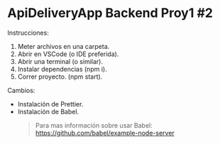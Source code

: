 # ApiDeliveryApp Backend Proy1 #2

Instrucciones:

1. Meter archivos en una carpeta.
2. Abrir en VSCode (o IDE preferida).
3. Abrir una terminal (o similar).
4. Instalar dependencias (npm i).
5. Correr proyecto. (npm start).

Cambios:

- Instalación de Prettier.
- Instalación de Babel.
  > Para mas información sobre usar Babel: https://github.com/babel/example-node-server
